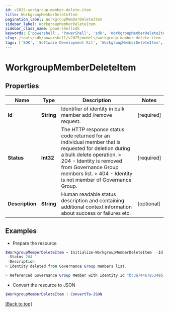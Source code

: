 ```yaml
---
id: v2025-workgroup-member-delete-item
title: WorkgroupMemberDeleteItem
pagination_label: WorkgroupMemberDeleteItem
sidebar_label: WorkgroupMemberDeleteItem
sidebar_class_name: powershellsdk
keywords: ['powershell', 'PowerShell', 'sdk', 'WorkgroupMemberDeleteItem', 'V2025WorkgroupMemberDeleteItem'] 
slug: /tools/sdk/powershell/v2025/models/workgroup-member-delete-item
tags: ['SDK', 'Software Development Kit', 'WorkgroupMemberDeleteItem', 'V2025WorkgroupMemberDeleteItem']
---
```



# WorkgroupMemberDeleteItem

## Properties

Name | Type | Description | Notes
------------ | ------------- | ------------- | -------------
**Id** | **String** | Identifier of identity in bulk member add /remove request. | [required]
**Status** | **Int32** | The HTTP response status code returned for an individual  member that is requested for deletion during a bulk delete operation.  > 204   - Identity is removed from Governance Group members list.  > 404   - Identity is not member of Governance Group.  | [required]
**Description** | **String** | Human readable status description and containing additional context information about success or failures etc.  | [optional] 

## Examples

- Prepare the resource
```powershell
$WorkgroupMemberDeleteItem = Initialize-WorkgroupMemberDeleteItem  -Id 464ae7bf791e49fdb74606a2e4a89635 `
 -Status 204 `
 -Description 
> Identity deleted from Governance Group members list.

> Referenced Governance Group Member with Identity Id "bc3a744678534eb78a8002ee2085df64" was not found.

```

- Convert the resource to JSON
```powershell
$WorkgroupMemberDeleteItem | ConvertTo-JSON
```


[[Back to top]](#) 


